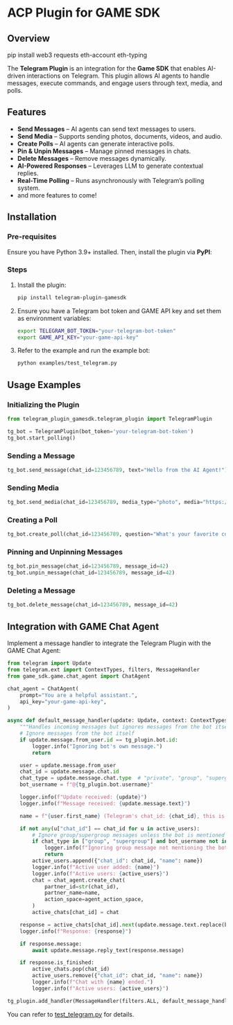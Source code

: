 # ACP Plugin for GAME SDK

## Overview

pip install web3 requests eth-account eth-typing

The **Telegram Plugin** is an integration for the **Game SDK** that enables AI-driven interactions on Telegram. This plugin allows AI agents to handle messages, execute commands, and engage users through text, media, and polls.

## Features

- **Send Messages** – AI agents can send text messages to users.
- **Send Media** – Supports sending photos, documents, videos, and audio.
- **Create Polls** – AI agents can generate interactive polls.
- **Pin & Unpin Messages** – Manage pinned messages in chats.
- **Delete Messages** – Remove messages dynamically.
- **AI-Powered Responses** – Leverages LLM to generate contextual replies.
- **Real-Time Polling** – Runs asynchronously with Telegram’s polling system.
- and more features to come!

## Installation

### Pre-requisites

Ensure you have Python 3.9+ installed. Then, install the plugin via **PyPI**:

### Steps

1. Install the plugin:
   ```sh bash
   pip install telegram-plugin-gamesdk
   ```
2. Ensure you have a Telegram bot token and GAME API key and set them as environment variables:
   ```sh bash
   export TELEGRAM_BOT_TOKEN="your-telegram-bot-token"
   export GAME_API_KEY="your-game-api-key"
   ```
3. Refer to the example and run the example bot:
   ```sh bash
   python examples/test_telegram.py
   ```

## Usage Examples

### Initializing the Plugin

```python
from telegram_plugin_gamesdk.telegram_plugin import TelegramPlugin

tg_bot = TelegramPlugin(bot_token='your-telegram-bot-token')
tg_bot.start_polling()
```

### Sending a Message

```python
tg_bot.send_message(chat_id=123456789, text="Hello from the AI Agent!")
```

### Sending Media

```python
tg_bot.send_media(chat_id=123456789, media_type="photo", media="https://example.com/image.jpg", caption="Check this out!")
```

### Creating a Poll

```python
tg_bot.create_poll(chat_id=123456789, question="What's your favorite color?", options=["Red", "Blue", "Green"])
```

### Pinning and Unpinning Messages

```python
tg_bot.pin_message(chat_id=123456789, message_id=42)
tg_bot.unpin_message(chat_id=123456789, message_id=42)
```

### Deleting a Message

```python
tg_bot.delete_message(chat_id=123456789, message_id=42)
```

## Integration with GAME Chat Agent

Implement a message handler to integrate the Telegram Plugin with the GAME Chat Agent:

```python
from telegram import Update
from telegram.ext import ContextTypes, filters, MessageHandler
from game_sdk.game.chat_agent import ChatAgent

chat_agent = ChatAgent(
    prompt="You are a helpful assistant.",
    api_key="your-game-api-key",
)

async def default_message_handler(update: Update, context: ContextTypes.DEFAULT_TYPE):
    """Handles incoming messages but ignores messages from the bot itself unless it's mentioned in a group chat."""
    # Ignore messages from the bot itself
    if update.message.from_user.id == tg_plugin.bot.id:
        logger.info("Ignoring bot's own message.")
        return

    user = update.message.from_user
    chat_id = update.message.chat.id
    chat_type = update.message.chat.type  # "private", "group", "supergroup", or "channel"
    bot_username = f"@{tg_plugin.bot.username}"

    logger.info(f"Update received: {update}")
    logger.info(f"Message received: {update.message.text}")

    name = f"{user.first_name} (Telegram's chat_id: {chat_id}, this is not part of the partner's name but important for the telegram's function arguments)"

    if not any(u["chat_id"] == chat_id for u in active_users):
        # Ignore group/supergroup messages unless the bot is mentioned
        if chat_type in ["group", "supergroup"] and bot_username not in update.message.text:
            logger.info(f"Ignoring group message not mentioning the bot: {update.message.text}")
            return
        active_users.append({"chat_id": chat_id, "name": name})
        logger.info(f"Active user added: {name}")
        logger.info(f"Active users: {active_users}")
        chat = chat_agent.create_chat(
            partner_id=str(chat_id),
            partner_name=name,
            action_space=agent_action_space,
        )
        active_chats[chat_id] = chat

    response = active_chats[chat_id].next(update.message.text.replace(bot_username, "").strip())  # Remove bot mention
    logger.info(f"Response: {response}")

    if response.message:
        await update.message.reply_text(response.message)

    if response.is_finished:
        active_chats.pop(chat_id)
        active_users.remove({"chat_id": chat_id, "name": name})
        logger.info(f"Chat with {name} ended.")
        logger.info(f"Active users: {active_users}")

tg_plugin.add_handler(MessageHandler(filters.ALL, default_message_handler))
```

You can refer to [test_telegram.py](examples/test_telegram.py) for details.
